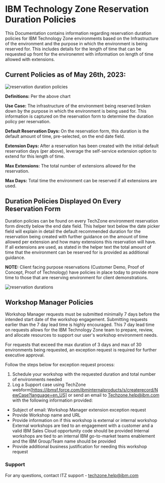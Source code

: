 # IBM Technology Zone Reservation Duration Policies

This Documentation contains information regarding reservation duration policies for IBM Technology Zone environments based on the Infrastructure of the environment and the purpose in which the environment is being reserved for. This includes details for the length of time that can be requested up front for the environemnt with information on length of time allowed with extensions. 

## Current Policies as of May 26th, 2023:

![reservation duration policies](https://github.com/IBM/itz-support-public/blob/main/IBM-Technology-Zone/IBM-Technology-Zone-Runbooks/Images/resdurpolicynew.png)

**Definitions:** Per the above chart

**Use Case:** The infrastructure of the environment being reserved broken down by the purpose in which the environment is being used for. This information is captured on the reservation form to determine the duration policy per reservation. 

**Default Reservation Days:** On the reservation form, this duration is the default amount of time, pre-selected, on the end date field. 

**Extension Days:** After a reservation has been created with the initial default reservation days (per above), leverage the self-service extension option to extend for this length of time. 

**Max Extensions:** The total number of extensions allowed for the reservation. 

**Max Days:** Total time the environment can be reserved if all extensions are used.


## Duration Policies Displayed On Every Reservation Form

Duration policies can be found on every TechZone environment reservation form directly below the end date field. This helper text below the date picker field will explain in detail the default recommended duration for the reservation being created with further guidance on the amount of time allowed per extension and how many extensions this reservation will have. If all extensions are used, as stated in the helper text the total amount of time that the environment can be reserved for is provided as additional guidance.

**NOTE:** Client facing purpose reservations (Customer Demo, Proof of Concept, Proof of Technology) have policies in place today to provide more time to those that are reserving environment for client demonstrations.

![reservation durations](https://github.com/IBM/itz-support-public/blob/main/IBM-Technology-Zone/IBM-Technology-Zone-Runbooks/Images/reservationdurationUI.png)


## Workshop Manager Policies

Workshop Manager requests must be submitted minimally 7 days before the intended start date of the workshop engagement. Submitting requests earlier than the 7 day lead time is highly encouraged. This 7 day lead time on requests allows for the IBM Technology Zone team to prepare, review, and allocate resources to support our user's workshop environment needs.

For requests that exceed the max duration of 3 days and max of 30 environments being requested, an exception request is required for further executive approval. 

Follow the steps below for exception request process: 
1. Schedule your workshop with the requested duration and total number of environments needed
2. Log a Support case using TechZone webform[https://ibmsf.force.com/ibminternalproducts/s/createrecord/NewCase?language=en_US] or send an email to Techzone.help@ibm.com with the following information provided: 
- Subject of email: Workshop Manager extension exception request
- Provide Workshop name and URL
- Provide information on if this workshop is external or internal workshop
External workshops are tied to an engagement with a customer and a valid IBM Sales Cloud opportunity code should be provided
Internal workshops are tied to an internal IBM go-to-market teams enablement and the IBM Group/Team name should be provided
- Provide additional business justification for needing this workshop request


### Support

For any questions, contact ITZ support - techzone.help@ibm.com
